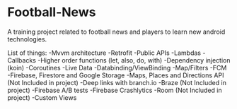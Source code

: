 # Football-News
A training project related to football news and players to learn new android technologies.

List of things:
-Mvvm architecture
-Retrofit
-Public APIs
-Lambdas
-Callbacks
-Higher order functions (let, also, do, with)
-Dependency injection (koin)
-Coroutines
-Live Data
-Databinding/ViewBinding
-Map/Filters
-FCM
-Firebase, Firestore and Google Storage
-Maps, Places and Directions API (Not Included in project)
-Deep links with branch.io
-Braze (Not Included in project)
-Firebase A/B tests
-Firebase Crashlytics
-Room (Not Included in project)
-Custom Views
